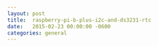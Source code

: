 ```yaml
---
layout:	post
title:	raspberry-pi-b-plus-i2c-and-ds3231-rtc
date:	2015-02-23 00:00:00 -0600
categories:	general
---
```


